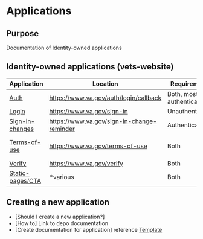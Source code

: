 # Applications

## Purpose
Documentation of Identity-owned applications

## Identity-owned applications (vets-website)

| Application | Location | Requirements | Status | Notes |
| --- | --- | --- | --- | --- |
| [Auth](./auth.md) | https://www.va.gov/auth/login/callback | Both, mostly authenticated | Active | Permanent |
| [Login](./login.md) | https://www.va.gov/sign-in | Unauthenticated | Active | Permanent |
| [Sign-in-changes](./sign-in-changes.md) | https://www.va.gov/sign-in-change-reminder | Authenticated | Active | Temporary |
| [Terms-of-use](./terms-of-use.md) | https://www.va.gov/terms-of-use | Both | Active | System of Record (SOR) |
| [Verify](./verify.md) | https://www.va.gov/verify | Both | Active | Permanent |
| [Static-pages/CTA](./ctas.md) | *various | Both | Active | Permanent |


## Creating a new application
- [Should I create a new application?]
- [How to] Link to depo documentation
- [Create documentation for application] reference [Template](./template.md)
